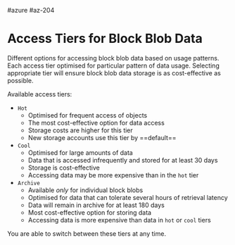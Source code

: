 #azure #az-204 

# Access Tiers for Block Blob Data
Different options for accessing block blob data based on usage patterns.
Each access tier optimised for particular pattern of data usage.
Selecting appropriate tier will ensure block blob data storage is as cost-effective as possible.

Available access tiers:
- `Hot`
	- Optimised for frequent access of objects
	- The most cost-effective option for data access
	- Storage costs are higher for this tier
	- New storage accounts use this tier by ==default==
- `Cool`
	- Optimised for large amounts of data
	- Data that is accessed infrequently and stored for at least 30 days
	- Storage is cost-effective
	- Accessing data may be more expensive than in the `hot` tier
- `Archive`
	- Available *only* for individual block blobs
	- Optimised for data that can tolerate several hours of retrieval latency
	- Data will remain in archive for at least 180 days
	- Most cost-effective option for storing data
	- Accessing data is more expensive than data in `hot` or `cool` tiers

You are able to switch between these tiers at any time.